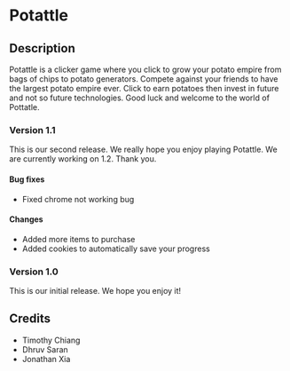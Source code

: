 # Potattle

## Description
Potattle is a clicker game where you click to grow your potato empire from bags of chips to potato generators. Compete against your friends to have the largest potato empire ever. Click to earn potatoes then invest in future and not so future technologies. Good luck and welcome to the world of Pottatle.
<!--
## FAQs

### Insert question here?
Insert answer here.

### Insert question here?
Insert answer here.

## Changelog
-->
### Version 1.1
This is our second release. We really hope you enjoy playing Potattle. We are currently working on 1.2. Thank you.

#### Bug fixes
 * Fixed chrome not working bug


#### Changes
 * Added more items to purchase
 * Added cookies to automatically save your progress
 <!--
 * Added a group of related things:
   * one
   * two
   * three
   * four
 * If you want to be fancy, you can use a...
   * + to indicate something added and a...
   * - to indicate something removed, just be careful with your markdown syntax!
-->
### Version 1.0
This is our initial release. We hope you enjoy it!

## Credits
* Timothy Chiang
* Dhruv Saran
* Jonathan Xia
